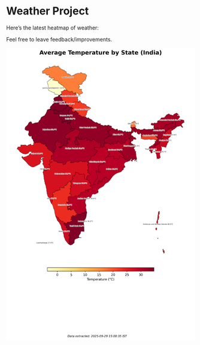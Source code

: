 # Weather Project

Here’s the latest heatmap of weather:

Feel free to leave feedback/improvements.

![India Heatmap](docs/assets/india_heatmap.png?v=DA51BD)
